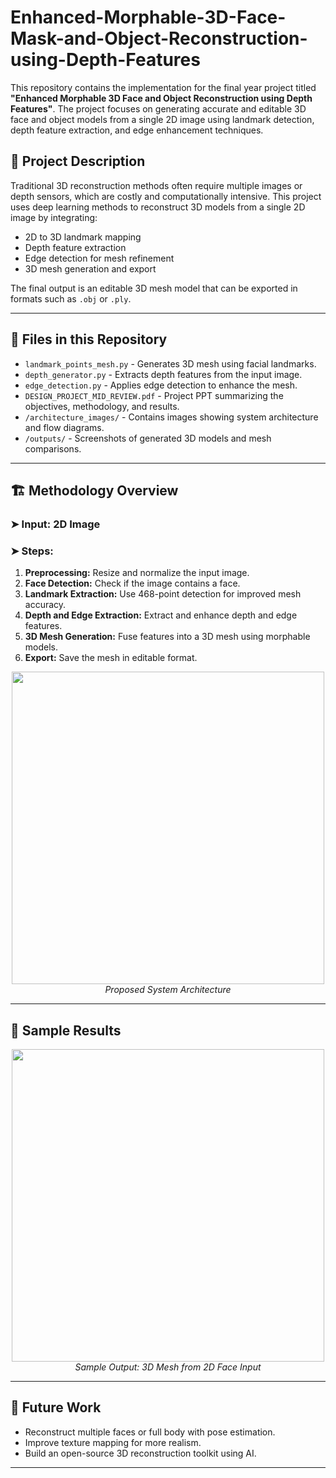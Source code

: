 # Enhanced-Morphable-3D-Face-Mask-and-Object-Reconstruction-using-Depth-Features

This repository contains the implementation for the final year project titled **"Enhanced Morphable 3D Face and Object Reconstruction using Depth Features"**. The project focuses on generating accurate and editable 3D face and object models from a single 2D image using landmark detection, depth feature extraction, and edge enhancement techniques.

## 📌 Project Description

Traditional 3D reconstruction methods often require multiple images or depth sensors, which are costly and computationally intensive. This project uses deep learning methods to reconstruct 3D models from a single 2D image by integrating:

- 2D to 3D landmark mapping
- Depth feature extraction
- Edge detection for mesh refinement
- 3D mesh generation and export

The final output is an editable 3D mesh model that can be exported in formats such as `.obj` or `.ply`.

---

## 🧾 Files in this Repository

- `landmark_points_mesh.py` - Generates 3D mesh using facial landmarks.
- `depth_generator.py` - Extracts depth features from the input image.
- `edge_detection.py` - Applies edge detection to enhance the mesh.
- `DESIGN_PROJECT_MID_REVIEW.pdf` - Project PPT summarizing the objectives, methodology, and results.
- `/architecture_images/` - Contains images showing system architecture and flow diagrams.
- `/outputs/` - Screenshots of generated 3D models and mesh comparisons.

---

## 🏗️ Methodology Overview

### ➤ Input: 2D Image  
### ➤ Steps:
1. **Preprocessing:** Resize and normalize the input image.
2. **Face Detection:** Check if the image contains a face.
3. **Landmark Extraction:** Use 468-point detection for improved mesh accuracy.
4. **Depth and Edge Extraction:** Extract and enhance depth and edge features.
5. **3D Mesh Generation:** Fuse features into a 3D mesh using morphable models.
6. **Export:** Save the mesh in editable format.

<p align="center">
  <img src="architecture_images/new.png" width="500" />
  <br>
  <em>Proposed System Architecture</em>
</p>

---

## 🧪 Sample Results

<p align="center">
  <img src="outputs/visual results.png" width="500" />
  <br>
  <em>Sample Output: 3D Mesh from 2D Face Input</em>
</p>

---

## 🔮 Future Work

- Reconstruct multiple faces or full body with pose estimation.
- Improve texture mapping for more realism.
- Build an open-source 3D reconstruction toolkit using AI.

---


